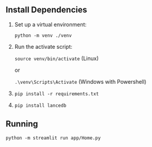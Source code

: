 ## Install Dependencies

1. Set up a virtual environment:

    `python -m venv ./venv`

2. Run the activate script: 

    `source venv/bin/activate`  (Linux)

    or 

    `.\venv\Scripts\Activate` (Windows with Powershell)

3. `pip install -r requirements.txt`

4. `pip install lancedb`



## Running
`python -m streamlit run app/Home.py`